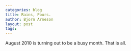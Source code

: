 ```yaml
---
categories: blog
title: Rains, Pours.
author: Bjorn Arneson
layout: post
tags: 
---
```


August 2010 is turning out to be a busy month. That is all.
